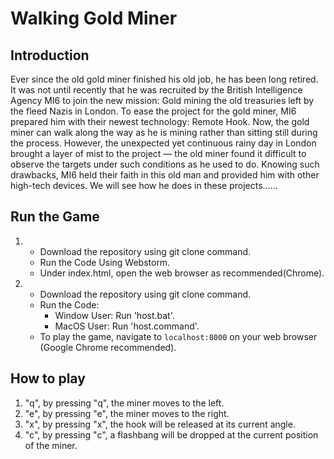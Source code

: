 # Walking Gold Miner

## Introduction <br>

Ever since the old gold miner finished his old job, he has been long retired. It was not until recently that he was recruited by the British Intelligence Agency MI6 to join the new mission: Gold mining the old treasuries left by the fleed Nazis in London. To ease the project for the gold miner, MI6 prepared him with their newest technology: Remote Hook. Now, the gold miner can walk along the way as he is mining rather than sitting still during the process. However, the unexpected yet continuous rainy day in London brought a layer of mist to the project — the old miner found it difficult to observe the targets under such conditions as he used to do. Knowing such drawbacks, MI6 held their faith in this old man and provided him with other high-tech devices. We will see how he does in these projects……

## Run the Game

1) 
   - Download the repository using git clone command. 
   - Run the Code Using Webstorm. 
   - Under index.html, open the web browser as recommended(Chrome).
2)
   - Download the repository using git clone command. 
   - Run the Code:
     - Window User: Run 'host.bat'. 
     - MacOS User: Run 'host.command'.
   - To play the game, navigate to `localhost:8000` on your web browser (Google Chrome recommended).

## How to play
1) "q", by pressing "q", the miner moves to the left.
2) "e", by pressing "e", the miner moves to the right.
3) "x", by pressing "x", the hook will be released at its current angle.
4) "c", by pressing "c", a flashbang will be dropped at the current position of the miner.